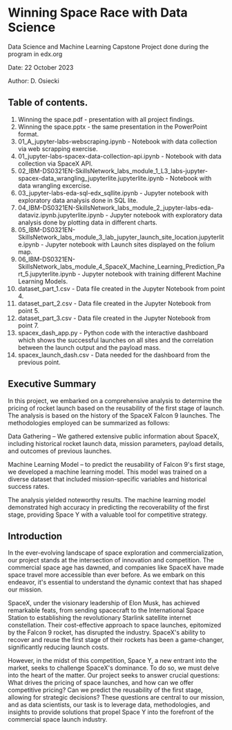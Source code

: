 # Winning Space Race with Data Science

Data Science and Machine Learning Capstone Project done during the program in edx.org

Date: 22 October 2023

Author: D. Osiecki

## Table of contents.

1. Winning the space.pdf - presentation with all project findings.
2. Winning the space.pptx - the same presentation in the PowerPoint format.
3. 01_A_jupyter-labs-webscraping.ipynb - Notebook with data collection via web scrapping exercise.
4. 01_jupyter-labs-spacex-data-collection-api.ipynb - Notebook with data collection via SpaceX API.
5. 02_IBM-DS0321EN-SkillsNetwork_labs_module_1_L3_labs-jupyter-spacex-data_wrangling_jupyterlite.jupyterlite.ipynb - Notebook with data wrangling excercise.
6. 03_jupyter-labs-eda-sql-edx_sqllite.ipynb - Jupyter notebook with exploratory data analysis done in SQL lite.
7. 04_IBM-DS0321EN-SkillsNetwork_labs_module_2_jupyter-labs-eda-dataviz.ipynb.jupyterlite.ipynb - Jupyter notebook with exploratory data analysis done by plotting data in different charts.
8. 05_IBM-DS0321EN-SkillsNetwork_labs_module_3_lab_jupyter_launch_site_location.jupyterlite.ipynb - Jupyter notebook with Launch sites displayed on the folium map.
9. 06_IBM-DS0321EN-SkillsNetwork_labs_module_4_SpaceX_Machine_Learning_Prediction_Part_5.jupyterlite.ipynb - Jupyter notebook with training different Machine Learning Models.
10. dataset_part_1.csv - Data file created in the Jupyter Notebook from point 4.
11. dataset_part_2.csv - Data file created in the Jupyter Notebook from point 5.
12. dataset_part_3.csv - Data file created in the Jupyter Notebook from point 7.
13. spacex_dash_app.py - Python code with the interactive dashboard which shows the successful launches on all sites and the correlation between the launch output and the payload mass.
14. spacex_launch_dash.csv - Data needed for the dashboard from the previous point.

## Executive Summary
In this project, we embarked on a comprehensive analysis to determine the pricing of rocket launch based on the reusability of the first stage of launch. The analysis is based on the history of the SpaceX Falcon 9 launches. The methodologies employed can be summarized as follows: ​

Data Gathering – We gathered extensive public information about SpaceX, including historical rocket launch data, mission parameters, payload details, and outcomes of previous launches. ​

Machine Learning Model – to predict the reusability of Falcon 9's first stage, we developed a machine learning model. This model was trained on a diverse dataset that included mission-specific variables and historical success rates. ​

The analysis yielded noteworthy results. The machine learning model demonstrated high accuracy in predicting the recoverability of the first stage, providing Space Y with a valuable tool for competitive strategy. ​

## Introduction

In the ever-evolving landscape of space exploration and commercialization, our project stands at the intersection of innovation and competition. The commercial space age has dawned, and companies like SpaceX have made space travel more accessible than ever before. As we embark on this endeavor, it's essential to understand the dynamic context that has shaped our mission. ​

SpaceX, under the visionary leadership of Elon Musk, has achieved remarkable feats, from sending spacecraft to the International Space Station to establishing the revolutionary Starlink satellite internet constellation. Their cost-effective approach to space launches, epitomized by the Falcon 9 rocket, has disrupted the industry. SpaceX's ability to recover and reuse the first stage of their rockets has been a game-changer, significantly reducing launch costs. ​

However, in the midst of this competition, Space Y, a new entrant into the market, seeks to challenge SpaceX's dominance. To do so, we must delve into the heart of the matter. Our project seeks to answer crucial questions: What drives the pricing of space launches, and how can we offer competitive pricing? Can we predict the reusability of the first stage, allowing for strategic decisions? These questions are central to our mission, and as data scientists, our task is to leverage data, methodologies, and insights to provide solutions that propel Space Y into the forefront of the commercial space launch industry.​



​

​

​

​
